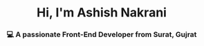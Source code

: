 <h1 align="center"> Hi, I'm Ashish Nakrani</h1>
<h3 align="center">💻 A passionate Front-End Developer from Surat, Gujrat</h3>
